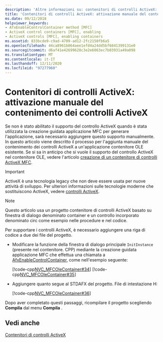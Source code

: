 ```yaml
---
description: 'Altre informazioni su: contenitori di controlli ActiveX: abilitazione manuale del contenimento dei controlli ActiveX'
title: 'Contenitori di controlli ActiveX: attivazione manuale del contenimento dei controlli ActiveX'
ms.date: 09/12/2018
helpviewer_keywords:
- AfxEnableControlContainer method [MFC]
- ActiveX control containers [MFC], enabling
- ActiveX controls [MFC], enabling containers
ms.assetid: 833bcde9-c9ad-4709-ad12-2fc2150fb6a5
ms.openlocfilehash: 44ca8961b064aee1efd4a24dd5bf6841399131e0
ms.sourcegitcommit: d6af41e42699628c3e2e6063ec7b03931a49a098
ms.translationtype: MT
ms.contentlocale: it-IT
ms.lasthandoff: 12/11/2020
ms.locfileid: "97277960"
---
```

# <a name="activex-control-containers-manually-enabling-activex-control-containment"></a>Contenitori di controlli ActiveX: attivazione manuale del contenimento dei controlli ActiveX

Se non è stato abilitato il supporto del controllo ActiveX quando è stata utilizzata la creazione guidata applicazione MFC per generare l'applicazione, sarà necessario aggiungere questo supporto manualmente. In questo articolo viene descritto il processo per l'aggiunta manuale del contenimento dei controlli ActiveX a un'applicazione contenitore OLE esistente. Se si sa in anticipo che si vuole il supporto del controllo ActiveX nel contenitore OLE, vedere l'articolo [creazione di un contenitore di controlli ActiveX MFC](reference/creating-an-mfc-activex-control-container.md).

>[!IMPORTANT]
> ActiveX è una tecnologia legacy che non deve essere usata per nuove attività di sviluppo. Per ulteriori informazioni sulle tecnologie moderne che sostituiscono ActiveX, vedere [controlli ActiveX](activex-controls.md).

> [!NOTE]
> Questo articolo usa un progetto contenitore di controlli ActiveX basato su finestra di dialogo denominato container e un controllo incorporato denominato circ come esempio nelle procedure e nel codice.

Per supportare i controlli ActiveX, è necessario aggiungere una riga di codice a due dei file del progetto.

- Modificare la funzione della finestra di dialogo principale `InitInstance` (presente nel contenitore. CPP) mediante la creazione guidata applicazione MFC che effettua una chiamata a [AfxEnableControlContainer](reference/ole-initialization.md#afxenablecontrolcontainer), come nell'esempio seguente:

   [!code-cpp[NVC_MFCOleContainer#34](codesnippet/cpp/activex-control-containers-manually-enabling-activex-control-containment_1.cpp)]
    [!code-cpp[NVC_MFCOleContainer#35](codesnippet/cpp/activex-control-containers-manually-enabling-activex-control-containment_2.cpp)]

- Aggiungere quanto segue al STDAFX del progetto. File di intestazione H:

   [!code-cpp[NVC_MFCOleContainer#36](codesnippet/cpp/activex-control-containers-manually-enabling-activex-control-containment_3.h)]

Dopo aver completato questi passaggi, ricompilare il progetto scegliendo **Compila** dal menu **Compila** .

## <a name="see-also"></a>Vedi anche

[Contenitori di controlli ActiveX](activex-control-containers.md)
